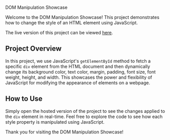 DOM Manipulation Showcase

Welcome to the DOM Manipulation Showcase! This project demonstrates how to change the style of an HTML element using JavaScript. 

The live version of this project can be viewed [here](https://your-hosted-project-link.com).

## Project Overview

In this project, we use JavaScript's `getElementById` method to fetch a specific `div` element from the HTML document and then dynamically change its background color, text color, margin, padding, font size, font weight, height, and width. This showcases the power and flexibility of JavaScript for modifying the appearance of elements on a webpage.

## How to Use

Simply open the hosted version of the project to see the changes applied to the `div` element in real-time. Feel free to explore the code to see how each style property is manipulated using JavaScript.

Thank you for visiting the DOM Manipulation Showcase!

